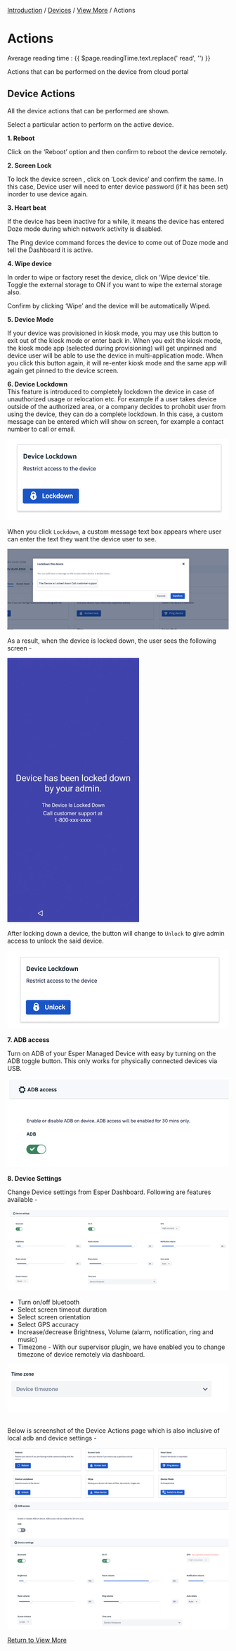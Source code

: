 [Introduction](../../../../console.md) / [Devices](../../index.md) / [View More](../index.md) / Actions
# Actions
<div class="avg-reading-time" style="margin-top: 0rem;">Average reading time : {{ $page.readingTime.text.replace(' read', '') }}</div>


Actions that can be performed on the device from cloud portal

## Device Actions

All the device actions that can be performed are shown.

Select a particular action to perform on the active device.

**1\. Reboot**

Click on the ‘Reboot’ option and then confirm to reboot the device remotely.

**2\. Screen Lock**

To lock the device screen , click on ‘Lock device’ and confirm the same. In this case, Device user will need to enter device password (if it has been set) inorder to use device again. 

**3\. Heart beat**

If the device has been inactive for a while, it means the device has entered Doze mode during which network activity is disabled.

The Ping device command forces the device to come out of Doze mode and tell the Dashboard it is active.

**4. Wipe device**

In order to wipe or factory reset the device, click on ‘Wipe device’ tile. Toggle the external storage to ON if you want to wipe the external storage also.

Confirm by clicking ‘Wipe’ and the device will be automatically Wiped.

**5. Device Mode** 

If your device was provisioned in kiosk mode, you may use this button to exit out of the kiosk mode or enter back in. When you exit the kiosk mode, the kiosk mode app (selected during provisioning) will get unpinned and device user will be able to use the device in multi-application mode. When you click this button again, it will re-enter kiosk mode and the same app will again get pinned to the device screen.


**6. Device Lockdown** <Badge text="New" type="tip"/> <br> 
This feature is introduced to completely lockdown the device in case of unauthorized usage or relocation etc. For example if a user takes device outside of the authorized area, or a company decides to prohobit user from using the device, they can do a complete lockdown. In this case, a custom message can be entered which will show on screen, for example a contact number to call or email.

![](../../../../assets/devicelockdown/lockdown1.png)

When you click `Lockdown`, a custom message text box appears where user can enter the text they want the device user to see.

![](../../../../assets/devicelockdown/lockdown3.png)

As a result, when the device is locked down, the user sees the following screen - 

![](../../../../assets/devicelockdown/lockdown4.png)

After locking down a device, the button will change to `Unlock` to give admin access to unlock the said device. 

![](../../../../assets/devicelockdown/lockdown2.png)

**7. ADB access** 

Turn on ADB of your Esper Managed Device with easy by turning on the ADB toggle button. This only works for physically connected devices via USB.

![](../../../../assets/adb/adb1.png)

**8. Device Settings** 

Change Device settings from Esper Dashboard. Following are features available -

 ![](../../../../assets/settings/settings.png)

 * Turn on/off bluetooth  <br>
 * Select screen timeout duration  <br>
 * Select screen orientation  <br>
 * Select GPS accuracy  <br>
 * Increase/decrease Brightness, Volume (alarm, notification, ring and music)  <br>
 * Timezone <Badge text="New" type="tip"/> - With our supervisor plugin, we have enabled you to change timezone of device remotely via dashboard.  

 ![](../../../../assets/settings/timezone.png)


<br>
Below is screenshot of the Device Actions page which is also inclusive of local adb and device settings - 

![Device Management](../../../../assets/OLD_DASHBOARD/Device-actions.png)

[Return to View More](../index.md)
